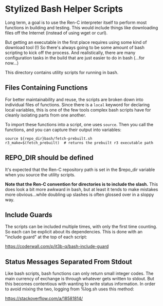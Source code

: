 # Stylized Bash Helper Scripts

Long term, a goal is to use the Ren-C interpreter itself to perform most
functions in building and testing.  This would include things like downloading
files off the Internet (instead of using wget or curl).

But getting an executable in the first place requires using some kind of
download tool (!)  So there's always going to be some amount of bash scripting
to kick off the process.  And realistically, there are many configuration
tasks in the build that are just easier to do in bash (...for now...)

This directory contains utility scripts for running in bash.


## Files Containing Functions

For better maintainability and reuse, the scripts are broken down into
individual files of functions.  Since there is a `local` keyword for declaring
local variables, this is one of the few tools complex bash scripts have for
cleanly isolating parts from one another.

To import these functions into a script, one uses `source`.  Then you call
the functions, and you can capture their output into variables:

    source ${repo_dir}bash/fetch-prebuilt.sh
    r3_make=$(fetch_prebuilt)  # returns the prebuilt r3 executable path


## REPO_DIR should be defined

It's expected that the Ren-C repository path is set in the $repo_dir variable
when you source the utility scripts.

**Note that the Ren-C convention for directories is to include the slash.**
This does look a bit more awkward in bash, but at least it tends to make
mistakes more obvious...while doubling up slashes is often glossed over in
a sloppy way.


## Include Guards

The scripts can be included multiple times, with only the first time counting.
So each can be explicit about its dependencies.  This is done with an "include
guard" at the top of each script:

https://coderwall.com/p/it3b-q/bash-include-guard


## Status Messages Separated From Stdout

Like bash scripts, bash functions can only return small integer codes.  The
main currency of exchange is through whatever gets written to stdout.  But
this becomes contentious with wanting to write status information.  In order
to avoid mixing the two, logging from %log.sh uses this method:

https://stackoverflow.com/a/18581814/
